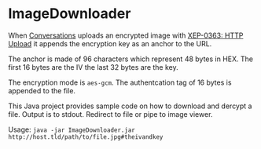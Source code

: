 # ImageDownloader
When [Conversations](https://conversations.im) uploads an encrypted image with [XEP-0363: HTTP Upload](http://xmpp.org/extensions/xep-0363.html) it appends the encryption key as an anchor to the URL.

The anchor is made of 96 characters which represent 48 bytes in HEX. The first 16 bytes are the IV the last 32 bytes are the key.

The encryption mode is ```aes-gcm```. The authentcation tag of 16 bytes is appended to the file.

This Java project provides sample code on how to download and dercypt a file. Output is to stdout. Redirect to file or pipe to image viewer.

Usage: ```java -jar ImageDownloader.jar http://host.tld/path/to/file.jpg#theivandkey```

